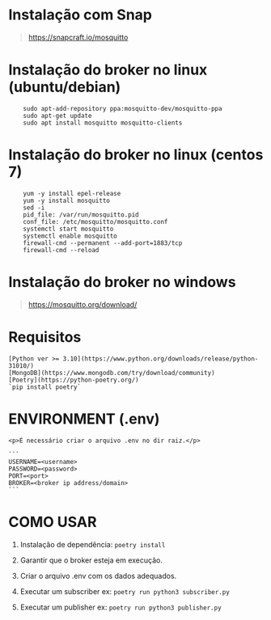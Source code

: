 # Instalação com Snap

> https://snapcraft.io/mosquitto

# Instalação do broker no linux (ubuntu/debian)

```
    sudo apt-add-repository ppa:mosquitto-dev/mosquitto-ppa
    sudo apt-get update
    sudo apt install mosquitto mosquitto-clients
```

# Instalação do broker no linux (centos 7)

```
    yum -y install epel-release
    yum -y install mosquitto
    sed -i
    pid_file: /var/run/mosquitto.pid
    conf_file: /etc/mosquitto/mosquitto.conf
    systemctl start mosquitto
    systemctl enable mosquitto
    firewall-cmd --permanent --add-port=1883/tcp
    firewall-cmd --reload
```

# Instalação do broker no windows

> https://mosquitto.org/download/

# Requisitos

    [Python ver >= 3.10](https://www.python.org/downloads/release/python-31010/)
    [MongoDB](https://www.mongodb.com/try/download/community)
    [Poetry](https://python-poetry.org/)
    `pip install poetry`

# ENVIRONMENT (.env)

    <p>É necessário criar o arquivo .env no dir raiz.</p>

    ```
    USERNAME=<username>
    PASSWORD=<password>
    PORT=<port>
    BROKER=<broker ip address/domain>
    ```

# COMO USAR

1. Instalação de dependência:
   `poetry install`

2. Garantir que o broker esteja em execução.
3. Criar o arquivo .env com os dados adequados.
4. Executar um subscriber
   ex: `poetry run python3 subscriber.py`
5. Executar um publisher
   ex: `poetry run python3 publisher.py`
